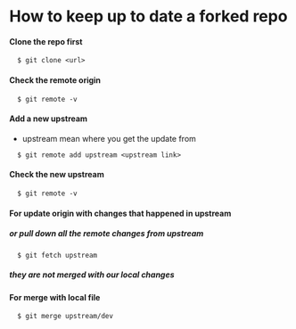 # How to keep up to date a forked repo

#### Clone the repo first
```git
  $ git clone <url>
```

#### Check the remote origin
```git
  $ git remote -v
```


#### Add a new upstream 
- upstream mean where you get the update from
```git
  $ git remote add upstream <upstream link>
```


#### Check the new upstream 
```git
  $ git remote -v
```


#### For update origin with changes that happened in upstream
##### or pull down all the remote changes from upstream
```git
  $ git fetch upstream
```
##### they are not merged with our local changes


#### For merge with local file
```git
  $ git merge upstream/dev
```

